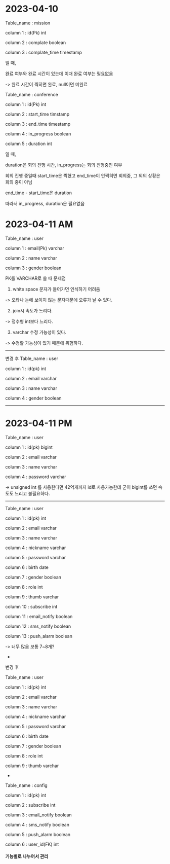 # 2023-04-10
Table_name : mission

column 1 : id(Pk) int

column 2 : complate boolean

column 3 : complate_time timestamp


일 때,

완료 여부와 완료 시간이 있는데 이때 완료 여부는 필요없음

-> 완료 시간이 찍히면 완료, null이면 미완료


Table_name : conference

column 1 : id(Pk) int

column 2 : start_time timstamp

column 3 : end_time timestamp

column 4 : in_progress boolean

column 5 : duration int



일 때,

duration은 회의 진행 시간, in_progress는 회의 진행중인 여부

회의 진행 중일때 start_time은 찍혔고 end_time이 안찍히면 회의중, 그 외의 상황은 회의 중이 아님

end_time - start_time은 duration

따라서 in_progress, duration은 필요없음

# 2023-04-11 AM

Table_name : user

column 1 : email(Pk) varchar

column 2 : name varchar

column 3 : gender boolean



PK를 VARCHAR로 쓸 때 문제점

01. white space 문자가 들어가면 인식하기 어려움

 -> 오타나 눈에 보이지 않는 문자때문에 오류가 날 수 있다.
 
02. join시 속도가 느리다.

 -> 정수형 int보다 느리다.
 
03. varchar 수정 가능성이 있다.

 -> 수정할 가능성이 있기 때문에 위험하다.
 
 
 
 ---
 
 
 변경 후
Table_name : user

column 1 : id(pk) int

column 2 : email varchar

column 3 : name varchar

column 4 : gender boolean

 
 ---
 # 2023-04-11 PM
 
Table_name : user

column 1 : id(pk) bigint

column 2 : email varchar

column 3 : name varchar

column 4 : password varchar



-> unsigned int 를 사용한다면 42억개까지 id로 사용가능한데 굳이 bigint를 쓰면 속도도 느리고 불필요하다.

---
Table_name : user

column 1 : id(pk) int

column 2 : email varchar

column 3 : name varchar

column 4 : nickname varchar

column 5 : password varchar

column 6 : birth date

column 7 : gender boolean

column 8 : role int

column 9 : thumb varchar

column 10 : subscribe int

column 11 : email_notify boolean

column 12 : sms_notify boolean

column 13 : push_alarm boolean

-> 너무 많음 보통 7~8개?

-

변경 후

Table_name : user

column 1 : id(pk) int

column 2 : email varchar

column 3 : name varchar

column 4 : nickname varchar

column 5 : password varchar

column 6 : birth date

column 7 : gender boolean

column 8 : role int

column 9 : thumb varchar

-

Table_name : config

column 1 : id(pk) int

column 2 : subscribe int

column 3 : email_notify boolean

column 4 : sms_notify boolean

column 5 : push_alarm boolean

column 6  : user_id(FK) int

#### 기능별로 나누어서 관리
